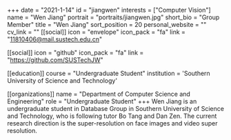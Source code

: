 +++
date = "2021-1-14"
id = "jiangwen"
interests = ["Computer Vision"]
name = "Wen Jiang"
portrait = "portraits/jiangwen.jpg"
short_bio = "Group Member"
title = "Wen Jiang"
sort_position = 20
personal_website = ""
cv_link = ""
[[social]]
    icon = "envelope"
    icon_pack = "fa"
    link = "11810406@mail.sustech.edu.cn"

[[social]]
    icon = "github"
    icon_pack = "fa"
    link = "https://github.com/SUSTechJW"

[[education]]
    course = "Undergraduate Student"
    institution = 'Southern University of Science and Technology'


[[organizations]]
    name = "Department of Computer Science and Engineering"
    role = "Undergraduate Student"
+++
Wen Jiang is an undergraduate student in Database Group in Southern University of Science and Technology, who is following tutor Bo Tang and Dan Zen. The current research direction is the super-resolution on face images and video super resolution.